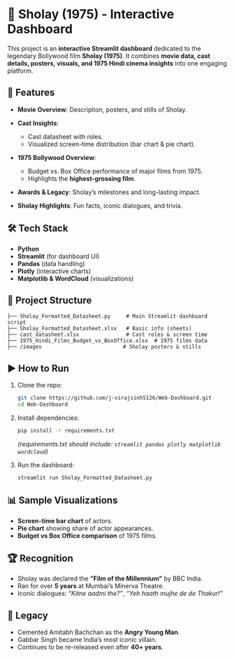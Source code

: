 # 🎥 Sholay (1975) - Interactive Dashboard

This project is an **interactive Streamlit dashboard** dedicated to the legendary Bollywood film **Sholay (1975)**. It combines **movie data, cast details, posters, visuals, and 1975 Hindi cinema insights** into one engaging platform.

## 📌 Features

* **Movie Overview**: Description, posters, and stills of Sholay.
* **Cast Insights**:

  * Cast datasheet with roles.
  * Visualized screen-time distribution (bar chart & pie chart).
* **1975 Bollywood Overview**:

  * Budget vs. Box Office performance of major films from 1975.
  * Highlights the **highest-grossing film**.
* **Awards & Legacy**: Sholay’s milestones and long-lasting impact.
* **Sholay Highlights**: Fun facts, iconic dialogues, and trivia.

## 🛠️ Tech Stack

* **Python**
* **Streamlit** (for dashboard UI)
* **Pandas** (data handling)
* **Plotly** (interactive charts)
* **Matplotlib & WordCloud** (visualizations)

## 📂 Project Structure

```
├── Sholay_Formatted_Datasheet.py     # Main Streamlit dashboard script  
├── Sholay_Formatted_Datasheet.xlsx   # Basic info (sheets)  
├── cast_datasheet.xlsx               # Cast roles & screen time  
├── 1975_Hindi_Films_Budget_vs_BoxOffice.xlsx  # 1975 films data  
├── /images                          # Sholay posters & stills  
```

## ▶️ How to Run

1. Clone the repo:

   ```bash
   git clone https://github.com/j-virajsinh5126/Web-Dashboard.git
   cd Web-Dashboard
   ```
2. Install dependencies:

   ```bash
   pip install -r requirements.txt
   ```

   *(requirements.txt should include: `streamlit pandas plotly matplotlib wordcloud`)*
3. Run the dashboard:

   ```bash
   streamlit run Sholay_Formatted_Datasheet.py
   ```

## 📊 Sample Visualizations

* **Screen-time bar chart** of actors.
* **Pie chart** showing share of actor appearances.
* **Budget vs Box Office comparison** of 1975 films.

## 🏆 Recognition

* Sholay was declared the **“Film of the Millennium”** by BBC India.
* Ran for over **5 years** at Mumbai’s Minerva Theatre.
* Iconic dialogues: *“Kitne aadmi the?”*, *“Yeh haath mujhe de de Thakur!”*

## 📖 Legacy

* Cemented Amitabh Bachchan as the **Angry Young Man**.
* Gabbar Singh became India’s most iconic villain.
* Continues to be re-released even after **40+ years**.

